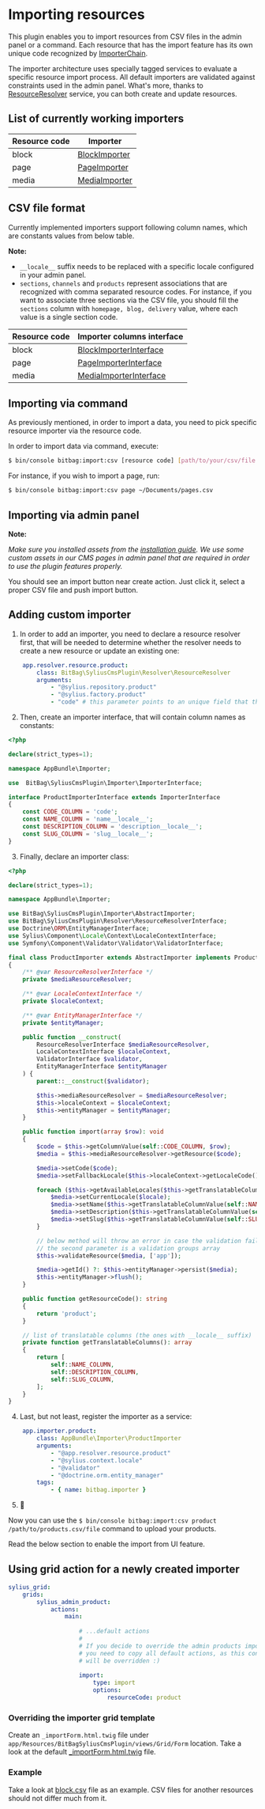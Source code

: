 # Importing resources

This plugin enables you to import resources from CSV files in the admin panel or a command. Each resource that has
the import feature has its own unique code recognized by [ImporterChain](../src/Importer/ImporterChain.php).

The importer architecture uses specially tagged services to evaluate a specific resource import process. All default importers
are validated against constraints used in the admin panel. What's more, thanks to 
[ResourceResolver](../src/Resolver/ResourceResolver.php) service, you can both create and update resources.  

## List of currently working importers

| Resource code | Importer                                                  |
|---------------|-----------------------------------------------------------|
| block         | [BlockImporter](../src/Importer/BlockImporter.php)           |
| page          | [PageImporter](../src/Importer/PageImporter.php)             |
| media         | [MediaImporter](../src/Importer/MediaImporter.php)           |


## CSV file format

Currently implemented importers support following column names, which are constants values from below table.

**Note:**
- `__locale__` suffix needs to be replaced with a specific locale configured in your admin panel.
- `sections`, `channels` and `products` represent associations that are recognized with comma separated resource codes.
For instance, if you want to associate three sections via the CSV file, you should fill the `sections` column with 
`homepage, blog, delivery` value, where each value is a single section code.

| Resource code | Importer columns interface                                         |
|---------------|--------------------------------------------------------------------|
| block         | [BlockImporterInterface](../src/Importer/BlockImporterInterface.php)  |
| page          | [PageImporterInterface](../src/Importer/PageImporterInterface.php)    |
| media         | [MediaImporterInterface](../src/Importer/MediaImporterInterface.php)  |

## Importing via command

As previously mentioned, in order to import a data, you need to pick specific resource importer via the resource code.

In order to import data via command, execute:

```bash
$ bin/console bitbag:import:csv [resource code] [path/to/your/csv/file.csv]
```

For instance, if you wish to import a page, run:

```bash
$ bin/console bitbag:import:csv page ~/Documents/pages.csv
```

## Importing via admin panel

**Note:**

*Make sure you installed assets from the [installation guide](../README.md).  We use some custom assets in 
our CMS pages in admin panel that are required in order to use the plugin features properly.*

You should see an import button near create action. Just click it, select a proper CSV file and push import button.

## Adding custom importer

1. In order to add an importer, you need to declare a resource resolver first, that will be needed to determine whether
the resolver needs to create a new resource or update an existing one:

```yaml
    app.resolver.resource.product:
        class: BitBag\SyliusCmsPlugin\Resolver\ResourceResolver
        arguments:
            - "@sylius.repository.product"
            - "@sylius.factory.product"
            - "code" # this parameter points to an unique field that the findOneBy method will be looking for. It could be id as well
``` 

2. Then, create an importer interface, that will contain column names as constants:

```php
<?php

declare(strict_types=1);

namespace AppBundle\Importer;

use  BitBag\SyliusCmsPlugin\Importer\ImporterInterface;

interface ProductImporterInterface extends ImporterInterface
{
    const CODE_COLUMN = 'code';
    const NAME_COLUMN = 'name__locale__';
    const DESCRIPTION_COLUMN = 'description__locale__';
    const SLUG_COLUMN = 'slug__locale__';
}
```

3. Finally, declare an importer class:

```php
<?php

declare(strict_types=1);

namespace AppBundle\Importer;

use BitBag\SyliusCmsPlugin\Importer\AbstractImporter;
use BitBag\SyliusCmsPlugin\Resolver\ResourceResolverInterface;
use Doctrine\ORM\EntityManagerInterface;
use Sylius\Component\Locale\Context\LocaleContextInterface;
use Symfony\Component\Validator\Validator\ValidatorInterface;

final class ProductImporter extends AbstractImporter implements ProductImporterInterface
{
    /** @var ResourceResolverInterface */
    private $mediaResourceResolver;

    /** @var LocaleContextInterface */
    private $localeContext;

    /** @var EntityManagerInterface */
    private $entityManager;

    public function __construct(
        ResourceResolverInterface $mediaResourceResolver,
        LocaleContextInterface $localeContext,
        ValidatorInterface $validator,
        EntityManagerInterface $entityManager
    ) {
        parent::__construct($validator);

        $this->mediaResourceResolver = $mediaResourceResolver;
        $this->localeContext = $localeContext;
        $this->entityManager = $entityManager;
    }

    public function import(array $row): void
    {
        $code = $this->getColumnValue(self::CODE_COLUMN, $row);
        $media = $this->mediaResourceResolver->getResource($code);

        $media->setCode($code);
        $media->setFallbackLocale($this->localeContext->getLocaleCode());

        foreach ($this->getAvailableLocales($this->getTranslatableColumns(), array_keys($row)) as $locale) {
            $media->setCurrentLocale($locale);
            $media->setName($this->getTranslatableColumnValue(self::NAME_COLUMN, $locale, $row));
            $media->setDescription($this->getTranslatableColumnValue(self::DESCRIPTION_COLUMN, $locale, $row));
            $media->setSlug($this->getTranslatableColumnValue(self::SLUG_COLUMN, $locale, $row));
        }

        // below method will throw an error in case the validation fails, which will be displayed in the admin panel or console
        // the second parameter is a validation groups array
        $this->validateResource($media, ['app']);

        $media->getId() ?: $this->entityManager->persist($media);
        $this->entityManager->flush();
    }

    public function getResourceCode(): string
    {
        return 'product';
    }

    // list of translatable columns (the ones with __locale__ suffix)
    private function getTranslatableColumns(): array
    {
        return [
            self::NAME_COLUMN,
            self::DESCRIPTION_COLUMN,
            self::SLUG_COLUMN,
        ];
    }
}
```

4. Last, but not least, register the importer as a service:

```yaml
    app.importer.product:
        class: AppBundle\Importer\ProductImporter
        arguments:
            - "@app.resolver.resource.product"
            - "@sylius.context.locale"
            - "@validator"
            - "@doctrine.orm.entity_manager"
        tags:
            - { name: bitbag.importer }
```

5. :tada:

Now you can use the `$ bin/console bitbag:import:csv product /path/to/products.csv/file` command to upload your products.

Read the below section to enable the import from UI feature.

## Using grid action for a newly created importer

```yaml
sylius_grid:
    grids:
        sylius_admin_product:
            actions:
                main:
                
                    # ...default actions
                    #
                    # If you decide to override the admin products importer, 
                    # you need to copy all default actions, as this config 
                    # will be overridden :)
                    
                    import:
                        type: import
                        options:
                            resourceCode: product
```

### Overriding the importer grid template

Create an `_importForm.html.twig` file under `app/Resources/BitBagSyliusCmsPlugin/views/Grid/Form` location. Take a look at
the default [_importForm.html.twig](../src/Resources/views/Grid/Form/_importForm.html.twig) file.

### Example

Take a look at [block.csv](block.csv) file as an example. CSV files for another resources should not differ much from it.
